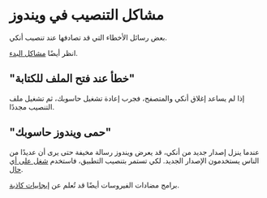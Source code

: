# مشاكل التنصيب في ويندوز

بعض رسائل الأخطاء التي قد تصادفها عند تنصيب أنكي.

 <!-- toc -->

انظر أيضًا [مشاكل البدء](./startup-issues.md).

## "خطأ عند فتح الملف للكتابة"

إذا لم يساعد إغلاق أنكي والمتصفح، فجرب إعادة تشغيل حاسوبك، ثم تشغيل ملف التنصيب مجددًا.

## "حمى ويندوز حاسوبك"

عندما ينزل إصدار جديد من أنكي، قد يعرض ويندوز رسالة مخيفة حتى يرى أن عديدًا من الناس
يستخدمون الإصدار الجديد. لكي تستمر بتنصيب التطبيق، فاستخدم [شغل على أي حال](https://www.tekrevue.com/tip/windows-protected-your-pc-disable-smartscreen/).

برامج مضادات الفيروسات أيضًا قد تُعلم عن [إيجابيات كاذبة](https://faqs.ankiweb.net/my-antivirus-program-says-anki-is-infected.html).
